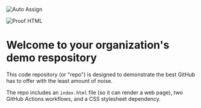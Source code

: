 ![Auto Assign](https://github.com/RentRipple/demo-repository/actions/workflows/auto-assign.yml/badge.svg)

![Proof HTML](https://github.com/RentRipple/demo-repository/actions/workflows/proof-html.yml/badge.svg)

# Welcome to your organization's demo respository
This code repository (or "repo") is designed to demonstrate the best GitHub has to offer with the least amount of noise.

The repo includes an `index.html` file (so it can render a web page), two GitHub Actions workflows, and a CSS stylesheet dependency.
